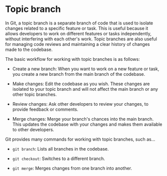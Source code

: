 # Topic branch

In Git, a topic branch is a separate branch of code that is used to isolate changes related to a specific feature or task. This is useful because it allows developers to work on different features or tasks independently, without interfering with each other's work. Topic branches are also useful for managing code reviews and maintaining a clear history of changes made to the codebase.

The basic workflow for working with topic branches is as follows:

* Create a new branch: When you want to work on a new feature or task, you create a new branch from the main branch of the codebase.

* Make changes: Edit the codebase as you wish. These changes are isolated to your topic branch and will not affect the main branch or any other topic branches.

* Review changes: Ask other developers to review your changes, to provide feedback or comments.

* Merge changes: Merge your branch's chances into the main branch. This updates the codebase with your changes and makes them available to other developers.

Git provides many commands for working with topic branches, such as…

* `git branch`: Lists all branches in the codebase.

* `git checkout`: Switches to a different branch.

* `git merge`: Merges changes from one branch into another.
